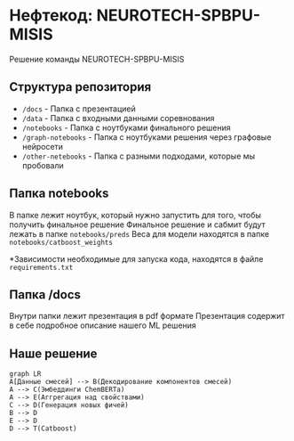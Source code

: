# Нефтекод: NEUROTECH-SPBPU-MISIS

Решение команды NEUROTECH-SPBPU-MISIS


## Структура репозитория

- `/docs` - Папка с презентацией
- `/data` - Папка с входными данными соревнования
- `/notebooks` - Папка с ноутбуками финального решения
- `/graph-notebooks` - Папка с ноутбуками решения через графовые нейросети
- `/other-netebooks` - Папка с разными подходами, которые мы пробовали

## Папка notebooks

В папке лежит ноутбук, который нужно запустить для того, чтобы получить финальное решение
Финальное решение и сабмит будут лежать в папке `notebooks/preds`
Веса для модели находятся в папке `notebooks/catboost_weights`

*Зависимости необходимые для запуска кода, находятся в файле `requirements.txt`

## Папка /docs

Внутри папки лежит презентация в pdf формате
Презентация содержит в себе подробное описание нашего ML решения

## Наше решение
```mermaid
graph LR
A[Данные смесей] --> B(Декодирование компонентов смесей)
A --> C(Эмбеддинги ChemBERTa)
A --> E(Аггрегация над свойствами)
C --> D(Генерация новых фичей)
B --> D
E --> D
D --> T(Catboost)
```

